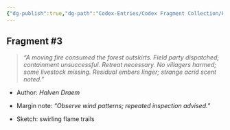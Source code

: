 ```yaml
---
{"dg-publish":true,"dg-path":"Codex-Entries/Codex Fragment Collection/Fragment 3.md","permalink":"/codex-entries/codex-fragment-collection/fragment-3/","tags":["codex","fragment"],"dgShowFileTree":true}
---
```


## **Fragment #3**

> _“A moving fire consumed the forest outskirts. Field party dispatched; containment unsuccessful. Retreat necessary. No villagers harmed; some livestock missing. Residual embers linger; strange acrid scent noted.”_

- Author: _Halven Draem_
    
- Margin note: _“Observe wind patterns; repeated inspection advised.”_
    
- Sketch: swirling flame trails